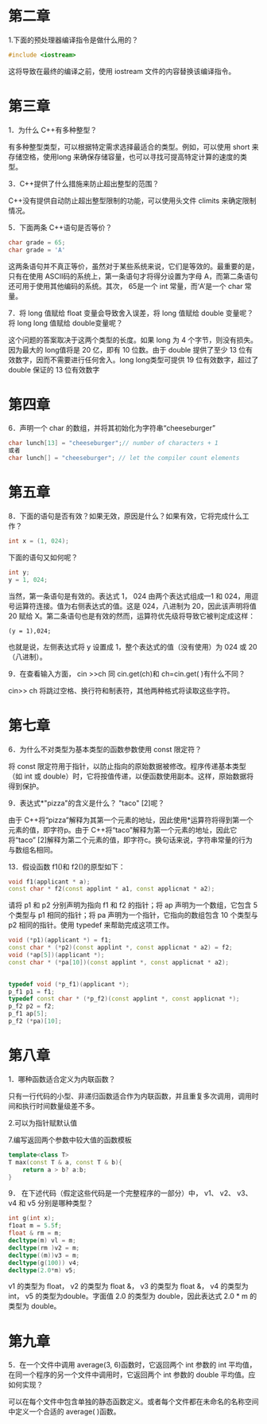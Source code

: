 # 第二章

1.下面的预处理器编译指令是做什么用的？

```c++
#include <iostream>
```

这将导致在最终的编译之前，使用 iostream 文件的内容替换该编译指令。  

# 第三章

1．为什么 C++有多种整型？

有多种整型类型，可以根据特定需求选择最适合的类型。例如，可以使用 short 来存储空格，使用long 来确保存储容量，也可以寻找可提高特定计算的速度的类型。  

3．C++提供了什么措施来防止超出整型的范围？

C++没有提供自动防止超出整型限制的功能，可以使用头文件 climits 来确定限制情况。  

5．下面两条 C++语句是否等价？

```c++
char grade = 65;
char grade = 'A'
```

这两条语句并不真正等价，虽然对于某些系统来说，它们是等效的。最重要的是，只有在使用 ASCII码的系统上，第一条语句才将得分设置为字母 A，而第二条语句还可用于使用其他编码的系统。其次， 65是一个 int 常量，而‘A’是一个 char 常量。    

7．将 long 值赋给 float 变量会导致舍入误差，将 long 值赋给 double 变量呢？将 long long 值赋给 double变量呢？

这个问题的答案取决于这两个类型的长度。如果 long 为 4 个字节，则没有损失。因为最大的 long值将是 20 亿，即有 10 位数。由于 double 提供了至少 13 位有效数字，因而不需要进行任何舍入。long long类型可提供 19 位有效数字，超过了 double 保证的 13 位有效数字  

# 第四章

6．声明一个 char 的数组，并将其初始化为字符串“cheeseburger”

```c++
char lunch[13] = "cheeseburger";// number of characters + 1
或者
char lunch[] = "cheeseburger"; // let the compiler count elements
```

# 第五章

8．下面的语句是否有效？如果无效，原因是什么？如果有效，它将完成什么工作？  

```c++
int x = (1, 024);
```

下面的语句又如何呢？  

```c++
int y;
y = 1, 024;
```

当然，第一条语句是有效的。表达式 1， 024 由两个表达式组成—1 和 024，用逗号运算符连接。值为右侧表达式的值。这是 024，八进制为 20，因此该声明将值 20 赋给 X。第二条语句也是有效的然而，运算符优先级将导致它被判定成这样：

```
(y = 1),024;
```

也就是说，左侧表达式将 y 设置成 1，整个表达式的值（没有使用）为 024 或 20（八进制）。  

9．在查看输入方面， cin >>ch 同 cin.get(ch)和 ch=cin.get( )有什么不同？  

cin>> ch 将跳过空格、换行符和制表符，其他两种格式将读取这些字符。  

# 第七章

6．为什么不对类型为基本类型的函数参数使用 const 限定符？  

将 const 限定符用于指针，以防止指向的原始数据被修改。程序传递基本类型（如 int 或 double）时，它将按值传递，以便函数使用副本。这样，原始数据将得到保护。  

9．表达式*"pizza"的含义是什么？ "taco" [2]呢？  

由于 C++将“pizza”解释为其第一个元素的地址，因此使用*运算符将得到第一个元素的值，即字符p。由于 C++将“taco”解释为第一个元素的地址，因此它将“taco” [2]解释为第二个元素的值，即字符c。换句话来说，字符串常量的行为与数组名相同。  

13．假设函数 f1()和 f2()的原型如下：

```c++
void f1(applicant * a);
const char * f2(const applint * a1, const applicnat * a2);
```

请将 p1 和 p2 分别声明为指向 f1 和 f2 的指针；将 ap 声明为一个数组，它包含 5 个类型与 p1 相同的指针；将 pa 声明为一个指针，它指向的数组包含 10 个类型与 p2 相同的指针。使用 typedef 来帮助完成这项工作。  

```c++
void (*p1)(applicant *) = f1;
const char * (*p2)(const applint *, const applicnat * a2) = f2;
void (*ap[5])(applicant *);
const char * (*pa[10])(const applint *, const applicnat * a2);
    
```

```c++
typedef void (*p_f1)(applicant *);
p_f1 p1 = f1;
typedef const char * (*p_f2)(const applint *, const applicnat *);
p_f2 p2 = f2;
p_f1 ap[5];
p_f2 (*pa)[10];
```

# 第八章

1．哪种函数适合定义为内联函数？  

只有一行代码的小型、非递归函数适合作为内联函数，并且重复多次调用，调用时间和执行时间数量级差不多。

2.可以为指针赋默认值

7.编写返回两个参数中较大值的函数模板  

```c++
template<class T> 
T max(const T & a, const T & b){
    return a > b? a:b;
}
```

9． 在下述代码（假定这些代码是一个完整程序的一部分）中， v1、 v2、 v3、 v4 和 v5 分别是哪种类型？  

```c++
int g(int x);
f1oat m = 5.5f;
float & rm = m;
decltype(m) vl = m;
decltype(rm )v2 = m;
decltype((m))v3 = m;
decltype(g(100)) v4;
decltype(2.0*m) v5;
```

v1 的类型为 float， v2 的类型为 float &， v3 的类型为 float &， v4 的类型为 int， v5 的类型为double。字面值 2.0 的类型为 double，因此表达式 2.0 * m 的类型为 double。  

# 第九章

5．在一个文件中调用 average(3, 6)函数时，它返回两个 int 参数的 int 平均值，在同一个程序的另一个文件中调用时，它返回两个 int 参数的 double 平均值。应如何实现？  

可以在每个文件中包含单独的静态函数定义。或者每个文件都在未命名的名称空间中定义一个合适的 average( )函数。  
